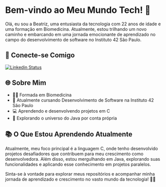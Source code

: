 # Bem-vindo ao Meu Mundo Tech! 👋

Olá, eu sou a Beatriz, uma entusiasta da tecnologia com 22 anos de idade e uma formação em Biomedicina. Atualmente, estou trilhando um novo caminho e embarcando em uma jornada emocionante de aprendizado no campo do desenvolvimento de software no Instituto 42 São Paulo.

## 🤝 Conecte-se Comigo
[![Linkedin Status](https://img.shields.io/badge/LinkedIn-Beatriz%20Mota-red)](https://www.linkedin.com/in/beatriz-mota-5b2a0a163/)

## 🌐 Sobre Mim

- 👩‍🎓 Formada em Biomedicina
- 🚀 Atualmente cursando Desenvolvimento de Software na Instituto 42 São Paulo
- 💻 Aprendendo e desenvolvendo projetos em C
- 🌟 Explorando o universo do Java por conta própria

## 📚 O Que Estou Aprendendo Atualmente

Atualmente, meu foco principal é a linguagem C, onde tenho desenvolvido projetos desafiadores que contribuem para meu crescimento como desenvolvedora. Além disso, estou mergulhando em Java, explorando suas funcionalidades e aplicando esse conhecimento em projetos paralelos.

Sinta-se à vontade para explorar meus repositórios e acompanhar minha jornada de aprendizado e crescimento no vasto mundo da tecnologia! 🚀✨

